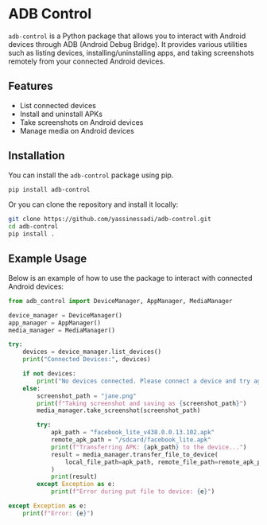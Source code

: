 # ADB Control

`adb-control` is a Python package that allows you to interact with Android devices through ADB (Android Debug Bridge). It provides various utilities such as listing devices, installing/uninstalling apps, and taking screenshots remotely from your connected Android devices.

## Features

- List connected devices
- Install and uninstall APKs
- Take screenshots on Android devices
- Manage media on Android devices

## Installation

You can install the `adb-control` package using pip.

```bash
pip install adb-control
```


Or you can clone the repository and install it locally:

```bash
git clone https://github.com/yassinessadi/adb-control.git
cd adb-control
pip install .
```

## Example Usage

Below is an example of how to use the package to interact with connected Android devices:

```python
from adb_control import DeviceManager, AppManager, MediaManager

device_manager = DeviceManager()
app_manager = AppManager()
media_manager = MediaManager()

try:
    devices = device_manager.list_devices()
    print("Connected Devices:", devices)

    if not devices:
        print("No devices connected. Please connect a device and try again.")
    else:
        screenshot_path = "jane.png"
        print(f"Taking screenshot and saving as {screenshot_path}")
        media_manager.take_screenshot(screenshot_path)

        try:
            apk_path = "facebook_lite_v438.0.0.13.102.apk"
            remote_apk_path = "/sdcard/facebook_lite.apk"
            print(f"Transferring APK: {apk_path} to the device...")
            result = media_manager.transfer_file_to_device(
                local_file_path=apk_path, remote_file_path=remote_apk_path
            )
            print(result)
        except Exception as e:
            print(f"Error during put file to device: {e}")

except Exception as e:
    print(f"Error: {e}")
```
